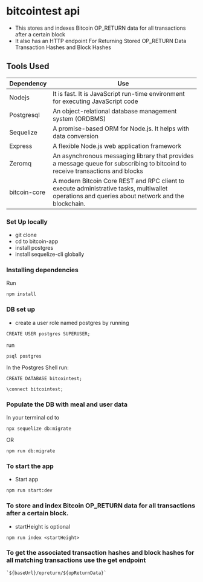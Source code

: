 # bitcointest api
* This stores and indexes Bitcoin OP_RETURN data for all transactions after a certain block
* It also has an HTTP endpoint For Returning Stored OP_RETURN Data Transaction Hashes and Block Hashes

## Tools Used
| **Dependency** | **Use** |
|----------|-------|
|Nodejs|It is fast. It is JavaScript run-time environment for executing JavaScript code|
|Postgresql| An object-relational database management system (ORDBMS)|
|Sequelize|A promise-based ORM for Node.js. It helps with data conversion|
|Express| A flexible Node.js web application framework|
|Zeromq|An asynchronous messaging library that provides a message queue for subscribing to bitcoind to receive transactions and blocks
|bitcoin-core| A modern Bitcoin Core REST and RPC client to execute administrative tasks, multiwallet operations and queries about network and the blockchain. |


### Set Up locally
* git clone
* cd to bitcoin-app
* install postgres
* install sequelize-cli globally

### Installing dependencies
Run
```
npm install
```

### DB set up
* create a user role named postgres by running

```
CREATE USER postgres SUPERUSER;
```

run
```
psql postgres
```

In the Postgres Shell run:
```
CREATE DATABASE bitcointest;
```

```
\connect bitcointest;
```

### Populate the DB with meal and user data
In your terminal cd to 

```
npx sequelize db:migrate
```

OR

```
npm run db:migrate
```


### To start the app
* Start app

``` 
npm run start:dev
```

### To store and index Bitcoin OP_RETURN data for all transactions after a certain block.
* startHeight is optional

``` 
npm run index <startHeight>
```

### To get the associated transaction hashes and block hashes for all matching transactions​ use the get endpoint

``` 
`${baseUrl}/opreturn/${opReturnData}`
```